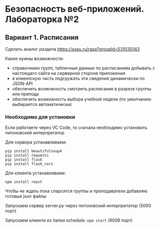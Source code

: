 # Безопасность веб-приложений. Лабораторка №2

## Вариант 1. Расписания

Сделать аналог раздела https://ssau.ru/rasp?groupId=531030143

Какие нужны возможности:
- справочники групп, табличные данные по расписаниям добывать с настоящего сайта на серверной стороне приложения
- в клиентскую часть подгружать эти сведения динамически по JSON-API
- обеспечить возможность смотреть расписания в разрезе группы или препода
- обеспечить возможность выбора учебной недели (по умолчанию выбирается автоматически)

### Необходимо для установки
Если работаете через VC Code, то сначала необходимо установить питоновский интерпретатор

Для сервера устанавливаем:
```
pip install beautifulsoup4
pip install requests
pip install flask
pip install flask_cors
```
Для клиента устанавливаем:
```
npm install react
```
Чтобы не ждать пока спарсятся группы и преподаватели добавляю готовые json файлы

Запускаем сервер server.py через питоновский интерпретатор (5000 порт)

Запускаем клиента из папки schedule: ```npm start``` (8008 порт)






